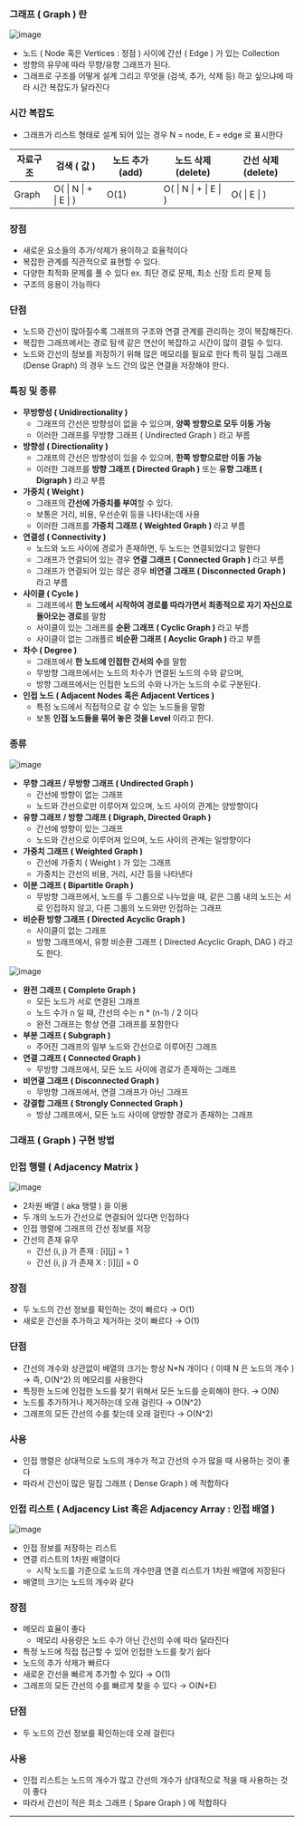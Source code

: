 ### 그래프 ( Graph ) 란

![image](https://github.com/pastjung/DataStructure/assets/87860163/4ec8b377-956d-4b6f-898b-3f6b5cdbe921)

- 노드 ( Node 혹은 Vertices : 정점 ) 사이에 간선 ( Edge ) 가 있는 Collection
- 방향의 유무에 따라 무향/유향 그래프가 된다.
- 그래프로 구조를 어떻게 설계 그리고 무엇을 (검색, 추가, 삭제 등) 하고 싶으냐에 따라 시간 복잡도가 달라진다

### 시간 복잡도

- 그래프가 리스트 형태로 설계 되어 있는 경우 N = node, E = edge 로 표시한다

| 자료구조 | 검색 ( 값 ) | 노드 추가 (add) | 노드 삭제 (delete) | 간선 삭제 (delete) |
| --- | --- | --- | --- | --- |
| Graph | O( \| N \| + \| E \| ) | O(1) | O( \| N \| + \| E \| ) | O(  \| E \| ) |

### 장점

- 새로운 요소들의 추가/삭제가 용이하고 효율적이다
- 복잡한 관계를 직관적으로 표현할 수 있다.
- 다양한 최적화 문제를 풀 수 있다
ex. 최단 경로 문제, 최소 신장 트리 문제 등
- 구조의 응용이 가능하다

### 단점

- 노드와 간선이 많아질수록 그래프의 구조와 연결 관계를 관리하는 것이 복잡해진다.
- 복잡한 그래프에서는 경로 탐색 같은 연산이 복잡하고 시간이 많이 결릴 수 있다.
- 노드와 간선의 정보를 저장하기 위해 많은 메모리를 필요로 한다
특히 밀집 그래프 (Dense Graph) 의 경우 노드 간의 많은 연결을 저장해야 한다.

### 특징 및 종류

- **무방향성 ( Unidirectionality )**
  - 그래프의 간선은 방향성이 없을 수 있으며, **양쪽 방향으로 모두 이동 가능**
  - 이러한 그래프를 무방향 그래프 ( Undirected Graph ) 라고 부름
- **방향성 ( Directionality )**
  - 그래프의 간선은 방향성이 있을 수 있으며, **한쪽 방향으로만 이동 가능**
  - 이러한 그래프를 **방향 그래프 ( Directed Graph )** 또는 **유향 그래프 ( Digraph )** 라고 부름
- **가중치 ( Weight )**
  - 그래프의 **간선에 가중치를 부여**할 수 있다.
  - 보통은 거리, 비용, 우선순위 등을 나타내는데 사용
  - 이러한 그래프를 **가중치 그래프 ( Weighted Graph )** 라고 부름
- **연결성 ( Connectivity )**
  - 노드와 노드 사이에 경로가 존재하면, 두 노드는 연결되었다고 말한다
  - 그래프가 연결되어 있는 경우 **연결 그래프 ( Connected Graph )** 라고 부름
  - 그래프가 연결되어 있는 않은 경우 **비연결 그래프 ( Disconnected Graph )** 라고 부름
- **사이클 ( Cycle )**
  - 그래프에서 **한 노드에서 시작하여 경로를 따라가면서 최종적으로 자기 자신으로 돌아오는 경로**를 말함
  - 사이클이 있는 그래프를 **순환 그래프 ( Cyclic Graph )** 라고 부름
  - 사이클이 없는 그래플르 **비순환 그래프 ( Acyclic Graph )** 라고 부름
- **차수 ( Degree )**
  - 그래프에서 **한 노드에 인접한 간서의 수**를 말함
  - 무방향 그래프에서는 노드의 차수가 연결된 노드의 수와 같으며,
  - 방향 그래프에서는 인접한 노드의 수와 나가는 노드의 수로 구분된다.
- **인접 노드 ( Adjacent Nodes 혹은 Adjacent Vertices )**
  - 특정 노드에서 직접적으로 갈 수 있는 노드들을 말함
  - 보통 **인접 노드들을 묶어 놓은 것을 Level** 이라고 한다.

### 종류

![image](https://github.com/pastjung/DataStructure/assets/87860163/c7b87374-cb01-4602-b46c-92be8cbcc271)

- **무향 그래프 / 무방향 그래프 ( Undirected Graph )**
    - 간선에 방향이 없는 그래프
    - 노드와 간선으로만 이루어져 있으며, 노드 사이의 관계는 양방향이다
- **유향 그래프 / 방향 그래프 ( Digraph, Directed Graph )**
    - 간선에 방향이 있는 그래프
    - 노드와 간선으로 이루어져 있으며, 노드 사이의 관계는 일방향이다
- **가중치 그래프 ( Weighted Graph )**
    - 간선에 가중치 ( Weight ) 가 있는 그래프
    - 가중치는 간선의 비용, 거리, 시간 등을 나타낸다
- **이분 그래프 ( Bipartitle Graph )**
    - 무방향 그래프에서, 노드를 두 그룹으로 나누었을 때, 같은 그룹 내의 노드는 서로 인접하지 않고, 다른 그룹의 노드와만 인접하는 그래프
- **비순환 방향 그래프 ( Directed Acyclic Graph )**
    - 사이클이 없는 그래프
    - 방향 그래프에서, 유향 비순환 그래프 ( Directed Acyclic Graph, DAG ) 라고도 한다.

![image](https://github.com/pastjung/DataStructure/assets/87860163/6a5d247d-2064-469c-adbb-a47904201139)

- **완전 그래프 ( Complete Graph )**
    - 모든 노드가 서로 연결된 그래프
    - 노드 수가 n 일 때, 간선의 수는 n * (n-1) / 2 이다
    - 완전 그래프는 항상 연결 그래프를 포함한다
- **부분 그래프 ( Subgraph )**
    - 주어진 그래프의 일부 노드와 간선으로 이루어진 그래프
- **연결 그래프 ( Connected Graph )**
    - 무방향 그래프에서, 모든 노드 사이에 경로가 존재하는 그래프
- **비연결 그래프 ( Disconnected Graph )**
    - 무방향 그래프에서, 연결 그래프가 아닌 그래프
- **강결합 그래프 ( Strongly Connected Graph )**
    - 방샹 그래프에서, 모든 노드 사이에 양방향 경로가 존재하는 그래프

### 그래프 ( Graph ) 구현 방법

### 인접 행렬 ( Adjacency Matrix )
![image](https://github.com/pastjung/DataStructure/assets/87860163/59fa4f98-45d9-49d6-8abe-183a1a8a7103)

- 2차원 배열 ( aka 행렬 ) 을 이용
- 두 개의 노드가 간선으로 연결되어 있다면 인접하다
- 인접 행렬에 그래프의 간선 정보를 저장
- 간선의 존재 유무
    - 간선 (i, j) 가 존재 : [i][j] = 1
    - 간선 (i, j) 가 존재 X : [i][j] = 0

### 장점

- 두 노드의 간선 정보를 확인하는 것이 빠르다 → O(1)
- 새로운 간선을 추가하고 제거하는 것이 빠르다 → O(1)

### 단점

- 간선의 개수와 상관없이 배열의 크기는 항상 N*N 개이다 ( 이때 N 은 노드의 개수 )
→ 즉, O(N^2) 의 메모리를 사용한다
- 특정한 노드에 인접한 노드를 찾기 위해서 모든 노드를 순회해야 한다. → O(N)
- 노드를 추가하거나 제거하는데 오래 걸린다 → O(N^2)
- 그래프의 모든 간선의 수를 찾는데 오래 걸린다 → O(N^2)

### 사용

- 인접 행렬은 상대적으로 노드의 개수가 적고 간선의 수가 많을 때 사용하는 것이 좋다
- 따라서 간선이 많은 밀집 그래프 ( Dense Graph ) 에 적합하다

### 인접 리스트 ( Adjacency List 혹은 Adjacency Array : 인접 배열 )

![image](https://github.com/pastjung/DataStructure/assets/87860163/a8db41a4-022d-4c15-81e7-68c96aa5cb55)

- 인접 정보를 저장하는 리스트
- 연결 리스트의 1차원 배열이다
    - 시작 노드를 기준으로 노드의 개수만큼 연결 리스트가 1차원 배열에 저장된다
- 배열의 크기는 노드의 개수와 같다

### 장점

- 메모리 효율이 좋다
    - 메모리 사용량은 노드 수가 아닌 간선의 수에 따라 달라진다
- 특정 노드에 직접 접근할 수 있어 인접한 노드를 찾기 쉽다
- 노드의 추가 삭제가 빠르다
- 새로운 간선을 빠르게 추가할 수 있다 → O(1)
- 그래프의 모든 간선의 수를 빠르게 찾을 수 있다 → O(N+E)

### 단점

- 두 노드의 간선 정보를 확인하는데 오래 걸린다

### 사용

- 인접 리스트는 노드의 개수가 많고 간선의 개수가 상대적으로 적을 때 사용하는 것이 좋다
- 따라서 간선이 적은 희소 그래프 ( Spare Graph ) 에 적합하다

---
